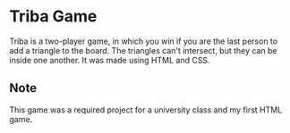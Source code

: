 # Triba Game

Triba is a two-player game, in which you win if you are the last person to add a triangle to the board. The triangles can't intersect, but they can be inside one another. It was made using HTML and CSS.

## Note

This game was a required project for a university class and my first HTML game.
